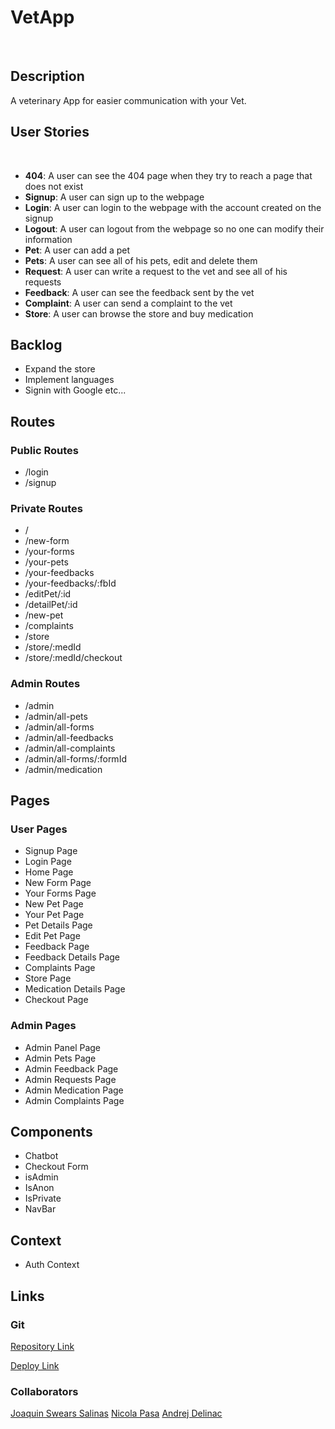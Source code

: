 # VetApp

<br>

## Description

A veterinary App for easier communication with your Vet.

## User Stories

<br>

- **404**: A user can see the 404 page when they try to reach a page that does not exist
- **Signup**: A user can sign up to the webpage
- **Login**: A user can login to the webpage with the account created on the signup
- **Logout**: A user can logout from the webpage so no one can modify their information
- **Pet**: A user can add a pet
- **Pets**: A user can see all of his pets, edit and delete them
- **Request**: A user can write a request to the vet and see all of his requests
- **Feedback**: A user can see the feedback sent by the vet
- **Complaint**: A user can send a complaint to the vet
- **Store**: A user can browse the store and buy medication

## Backlog

- Expand the store
- Implement languages
- Signin with Google etc...

## Routes

### Public Routes

- /login
- /signup

### Private Routes

- /
- /new-form
- /your-forms
- /your-pets
- /your-feedbacks
- /your-feedbacks/:fbId
- /editPet/:id
- /detailPet/:id
- /new-pet
- /complaints
- /store
- /store/:medId
- /store/:medId/checkout

### Admin Routes

- /admin
- /admin/all-pets
- /admin/all-forms
- /admin/all-feedbacks
- /admin/all-complaints
- /admin/all-forms/:formId
- /admin/medication

## Pages

### User Pages

- Signup Page
- Login Page
- Home Page
- New Form Page
- Your Forms Page
- New Pet Page
- Your Pet Page
- Pet Details Page
- Edit Pet Page
- Feedback Page
- Feedback Details Page
- Complaints Page
- Store Page
- Medication Details Page
- Checkout Page

### Admin Pages

- Admin Panel Page
- Admin Pets Page
- Admin Feedback Page
- Admin Requests Page
- Admin Medication Page
- Admin Complaints Page

## Components

- Chatbot
- Checkout Form
- isAdmin
- IsAnon
- IsPrivate
- NavBar

## Context

- Auth Context

## Links

### Git

[Repository Link](https://github.com/Jswears/veterinary-backend)

[Deploy Link](https://vetappwecare.netlify.app/)

### Collaborators

[Joaquin Swears Salinas](https://github.com/Jswears)
[Nicola Pasa](https://github.com/nicolapasa)
[Andrej Delinac](https://github.com/Jerdnaa)
